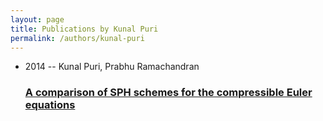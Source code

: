 ```yaml
---
layout: page
title: Publications by Kunal Puri
permalink: /authors/kunal-puri
---
```


<ul class="post-list">
<li><span class='post-meta'>2014 -- Kunal Puri, Prabhu Ramachandran</span><h3><a class='post-link' href="{{ site.baseurl }}/a-comparison-of-sph-schemes-for-the-compressible-euler-equations">A comparison of SPH schemes for the compressible Euler equations</a></h3></li>

</ul>
